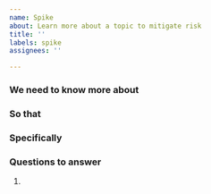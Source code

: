 ```yaml
---
name: Spike
about: Learn more about a topic to mitigate risk
title: ''
labels: spike
assignees: ''

---
```


### We need to know more about
<!-- Describe the subject generally -->

### So that
<!-- Describe the decision(s) to be made based on the results of the research -->

### Specifically 
<!-- List out the specific questions we need answers to within a specific amount of time -->

### Questions to answer
1.
